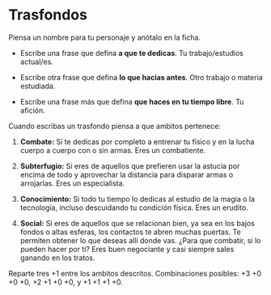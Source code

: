 
Trasfondos
==========

Piensa un nombre para tu personaje y anótalo en la ficha.

- Escribe una frase que defina **a que te dedicas**. Tu trabajo/estudios actual/es.

- Escribe otra frase que defina **lo que hacias antes**. Otro trabajo o materia estudiada.

- Escribe una frase más que defina **que haces en tu tiempo libre**. Tu afición.

Cuando escribas un trasfondo piensa a que ambitos pertenece:

1. **Combate:** Sí te dedicas por completo a entrenar tu físico y en la lucha cuerpo a cuerpo con o sin armas. Eres un combatiente.

1. **Subterfugio:** Si eres de aquellos que prefieren usar la astucia por encima de todo y aprovechar la distancia para disparar armas o arrojarlas. Eres un especialista.

1. **Conocimiento:** Si todo tu tiempo lo dedicas al estudio de la magia o la tecnología, incluso descuidando tu condición física. Eres un erudito.

1. **Social:** Si eres de aquellos que se relacionan bien, ya sea en los bajos fondos o altas esferas, los contactos te abren muchas puertas. Te permiten obtener lo que deseas allí donde vas. ¿Para que combatir, si lo pueden hacer por ti? Eres buen negociante y casi siempre sales ganando en los tratos. 

Reparte tres +1 entre los ambitos descritos. Combinaciones posibles: +3 +0 +0 +0, +2 +1 +0 +0, y +1 +1 +1 +0.
